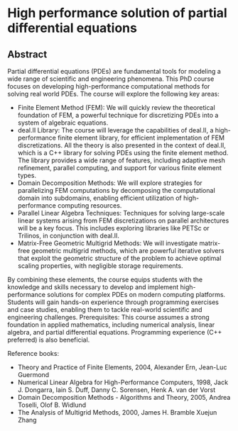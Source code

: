 # High performance solution of partial differential equations

## Abstract

Partial differential equations (PDEs) are fundamental tools for modeling a wide range of scientific and engineering phenomena. This PhD course focuses on developing high-performance computational methods for solving real world PDEs.
The course will explore the following key areas:

- Finite Element Method (FEM): We will quickly review the theoretical foundation of FEM, a powerful technique for discretizing PDEs into a system of algebraic equations.
- deal.II Library: The course will leverage the capabilities of deal.II, a high-performance finite element library, for efficient implementation of FEM discretizations. All the theory is also presented in the context of deal.II, which is a C++ library for solving PDEs using the finite element method. The library provides a wide range of features, including adaptive mesh refinement, parallel computing, and support for various finite element types.
- Domain Decomposition Methods: We will explore strategies for parallelizing FEM computations by decomposing the computational domain into subdomains, enabling efficient utilization of high-performance computing resources.
- Parallel Linear Algebra Techniques: Techniques for solving large-scale linear systems arising from FEM discretizations on parallel architectures will be a key focus. This includes exploring libraries like PETSc or Trilinos, in conjunction with deal.II.
- Matrix-Free Geometric Multigrid Methods: We will investigate matrix-free geometric multigrid methods, which are  powerful iterative solvers that exploit the geometric structure of the problem to achieve optimal scaling properties, with negligible storage requirements.

By combining these elements, the course equips students with the knowledge and skills necessary to develop and implement high-performance solutions for complex PDEs on modern computing platforms. Students will gain hands-on experience through programming exercises and case studies, enabling them to tackle real-world scientific and engineering challenges.
Prerequisites: This course assumes a strong foundation in applied mathematics, including numerical analysis, linear algebra, and partial differential equations. Programming experience (C++ preferred) is also beneficial.

Reference books:

- Theory and Practice of Finite Elements, 2004, Alexander Ern, Jean-Luc Guermond
- Numerical Linear Algebra for High-Performance Computers, 1998, Jack J. Dongarra, Iain S. Duff, Danny C. Sorensen, Henk A. van der Vorst
- Domain Decomposition Methods - Algorithms and Theory, 2005, Andrea Toselli, Olof B. Widlund
- The Analysis of Multigrid Methods, 2000, James H. Bramble Xuejun Zhang
